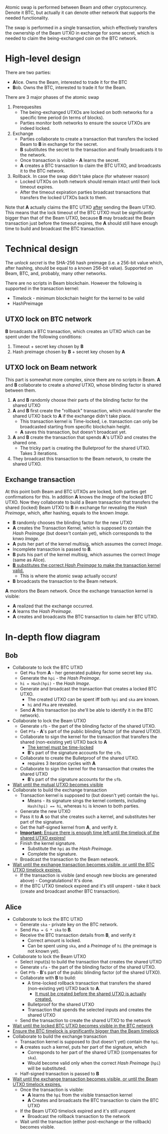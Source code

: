 Atomic swap is performed between Beam and other cryptocurrency. Denote it BTC, but actually it can denote other network that supports the needed functionality.

The swap is performed in a single transaction, which effectively transfers the ownership of the Beam UTXO in exchange for some secret, which is needed to claim the being-exchanged coin on the BTC network.

# High-level design

There are two parties:
* **A**lice. Owns the Beam, interested to trade it for the BTC
* **B**ob. Owns the BTC, interested to trade it for the Beam.

There are 3 major phases of the atomic swap
1. Prerequesites
   * The being-exchanged UTXOs are locked on both networks for a specific time period (in terms of blocks).
   * Parties monitor both networks to ensure the source UTXOs are indeed locked.
2. Exchange
   * Parties collaborate to create a transaction that transfers the locked Beam to **B** in exchange for the secret.
   * **B** substitutes the secret to the transaction and finally broadcasts it to the network.
   * Once transaction is visible - **A** learns the secret.
   * **A** creates a BTC transaction to claim the BTC UTXO, and broadcasts it to the BTC network.
3. Rollback. In case the swap didn't take place (for whatever reason)
   * Locked UTXOs on both network should remain intact until their lock timeout expires.
   * After the timeout expiration parties broadcast transactions that transfers the locked UTXOs back to them.

Note that **A** actually claims the BTC UTXO <u>after</u> sending the Beam UTXO. This means that the lock timeout of the BTC UTXO must be significantly bigger than that of the Beam UTXO, because **B** may broadcast the Beam transaction just before the timeout expires, the **A** should still have enough time to build and broadcast the BTC transaction.

# Technical design

The _unlock secret_ is the SHA-256 hash preimage (i.e. a 256-bit value which, after hashing, should be equal to a known 256-bit value). Supported on Beam, BTC, and, probably, many other networks.

There are no scripts in Beam blockchain. However the following is supported in the transaction kernel:
* Timelock - minimum blockchain height for the kernel to be valid
* HashPreimage

## UTXO lock on BTC network

**B** broadcasts a BTC transaction, which creates an UTXO which can be spent under the following conditions:
1. Timeout + secret key chosen by **B**
1. Hash preimage chosen by **B** + secret key chosen by **A**

## UTXO lock on Beam network

This part is somewhat more complex, since there are no scripts in Beam. **A** and **B** collaborate to create a _shared_ UTXO, whose blinding factor is shared between them.

1. **A** and **B** randomly choose their parts of the blinding factor for the shared UTXO
1. **A** and **B** first create the "rollback" transaction, which would transfer the shared UTXO back to **A** if the exchange didn't take place.
   * This transaction kernel is Time-locked, i.e. transaction can only be broadcasted starting from specific blockchain height.
   * **A** saves this transaction, but doesn't broadcast yet.
1. **A** and **B** create the transaction that spends **A**'s UTXO and creates the shared one.
   * The tricky part is creating the Bulletproof for the shared UTXO. Takes 3 iterations.
1. They broadcast this transaction to the Beam network, to create the shared UTXO.

## Exchange transaction

At this point both Beam and BTC UTXOs are locked, both parties get confirmations for this. In addition **A** knows the _Image_ of the locked BTC UTXO. Now they collaborate to build a Beam transaction that transfers the shared (locked) Beam UTXO to **B** in exchange for revealing the _Hash Preimage_, which, after hashing, equals to the known _Image_.

* **B** randomly chooses the blinding factor for the new UTXO
* **A** creates the Transaction Kernel, which is supposed to contain the _Hash Preimage_ (but doesn't contain yet), which corresponds to the knwo _Image_.
* **A** puts her part of the kernel multisig, which assumes the correct _Image_.
* Incomplete transaction is passed to **B**.
* **B** puts his part of the kernel multisig, which assumes the correct _Image_ (same as Alice).
* <u>**B** substitutes the correct _Hash Preimage_ to make the transaction kernel valid.</u>
   * This is where the atomic swap actually occurs!
* **B** broadcasts the transaction to the Beam network.

**A** monitors the Beam network. Once the exchange transaction kernel is visible:
* **A** realized that the exchange occurred.
* **A** learns the _Hash Preimage_.
* **A** creates and broadcasts the BTC transaction to claim her BTC UTXO.

# In-depth flow diagram

## Bob

* Collaborate to lock the BTC UTXO
   * Get `Pka` from **A** - her generated pubkey for some secret key `ska`.
   * Generate the `hpi` - the _Hash Preimage_.
   * `hi = Hash(hpi)` - the _Hash Image_.
   * Generate and broadcast the transaction that creates a locked BTC UTXO.
      * The created UTXO can be spent iff both `hpi` and `ska` are known.
      * `hi` and `Pka` are revealed.
   * Send **A** this transaction (so she'll be able to identify it in the BTC network).
* Collaborate to lock the Beam UTXO
   * Generate `sfb` - the part of the blinding factor of the shared UTXO.
   * Get `Pfa` - **A**'s part of the public blinding factor (of the shared UTXO).
   * Collaborate to sign the kernel for the transaction that transfers the shared (non-existing yet) UTXO back to **A**
      * <u>The kernel must be time-locked</u>
      * **B**'s part of the signature accounts for the `sfb`.
   * Collaborate to create the Bulletproof of the shared UTXO.
      * requires 3 iteration cycles with **A**
   * Collaborate to sign the kernel for the transaction that creates the shared UTXO
      * **B**'s part of the signature accounts for the `sfb`.
* <u>Wait until the mutual UTXO becomes visible</u>
* Collaborate to build the exchange transaction
   * Transaction kernel is supposed to (but doesn't yet) contain the `hpi`.
      * Means - its signature sings the kernel contents, including `Hash(hpi) == hi`, whereas `hi` is known to both parties.
   * Generate the new UTXO
   * Pass it to **A** so that she creates such a kernel, and substitutes her part of the signature.
   * Get the half-signed kernel from **A**, and verify it.
   * <u>**Important:** Ensure there is enough time left until the timelock of the shared UTXO expires!</u>
   * Finish the kernel signature.
      * Substitute the `hpi` as the _Hash Preimage_.
      * Complete the signature.
   * Broadcast the transaction to the Beam network.
* <u>Wait until the exchange transaction becomes visible, or until the BTC UTXO timelock expires.</u>
   * If the transaction is visible (and enough new blocks are generated above) - Congratulations! It's done.
   * If the BTC UTXO timelock expired and it's still unspent - take it back (create and broadcast another BTC transaction).

## Alice

* Collaborate to lock the BTC UTXO
   * Generate `ska` - private key on the BTC network.
   * Send `Pka = G * ska` to **B**.
   * Receive the BTC transaction details from **B**, and verify it
      * Correct amount is locked.
      * Can be spent using `ska`, and a _Preimage_ of `hi` (the preimage is not known yet).
* Collaborate to lock the Beam UTXO
   * Select input(s) to build the transaction that creates the shared UTXO
   * Generate `sfa` - the part of the blinding factor of the shared UTXO.
   * Get `Pfb` - **B**'s part of the public blinding factor (of the shared UTXO).
   * Collaborate with **B** to build:
      * A time-locked rollback transaction that transfers the shared (non-existing yet) UTXO back to **A**.
         * <u>It must be created before the shared UTXO is actually created.</u>
      * Bulletproof for the shared UTXO
      * Transaction that spends the selected inputs and creates the shared UTXO
   * Send the transaction to create the shared UTXO to the network
* <u>Wait until the locked BTC UTXO becomes visible in the BTC network</u>
* <u>Ensure the BTC timelock is significantly bigger than the Beam timelock</u>
* Collaborate to build the exchange transaction
   * Transaction kernel is supposed to (but doesn't yet) contain the `hpi`.
   * **A** creates such a kernel, puts her part of the signature, which
      * Corresponds to her part of the shared UTXO (compensates for `ska`).
      * Would become valid only when the correct _Hash Preimage_ (`hpi`) will be substituted.
   * Half-signed transaction is passed to **B**
* <u>Wait until the exchange transaction becomes visible, or until the Beam UTXO timelock expires.</u>
   * Once the transaction is visible:
      * **A** learns the `hpi` from the visible transaction kernel
      * **A** Creates and broadcasts the BTC transaction to claim the BTC UTXO
   * If the Beam UTXO timelock expired and it's still unspent
      * Broadcast the rollback transaction to the network
   * Wait until the transaction (either post-exchange or the rollback) becomes visible.
